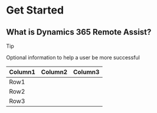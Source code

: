 # Get Started
## What is Dynamics 365 Remote Assist?
> [!TIP]
> Optional information to help a user be more successful

|Column1  |Column2  |Column3  |
|---------|---------|---------|
|Row1     |         |         |
|Row2     |         |         |
|Row3     |         |         |
